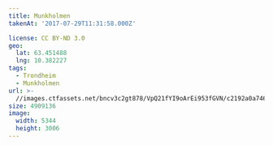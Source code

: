 ```yaml
---
title: Munkholmen
takenAt: '2017-07-29T11:31:58.000Z'

license: CC BY-ND 3.0
geo:
  lat: 63.451488
  lng: 10.382227
tags:
  - Trondheim
  - Munkholmen
url: >-
  //images.ctfassets.net/bncv3c2gt878/VpQ21fYI9oArEi953fGVN/c2192a0a74641dcedf3d38fc6b65fe80/munkholmen_35853489550_o
size: 4909136
image:
  width: 5344
  height: 3006
---
```

